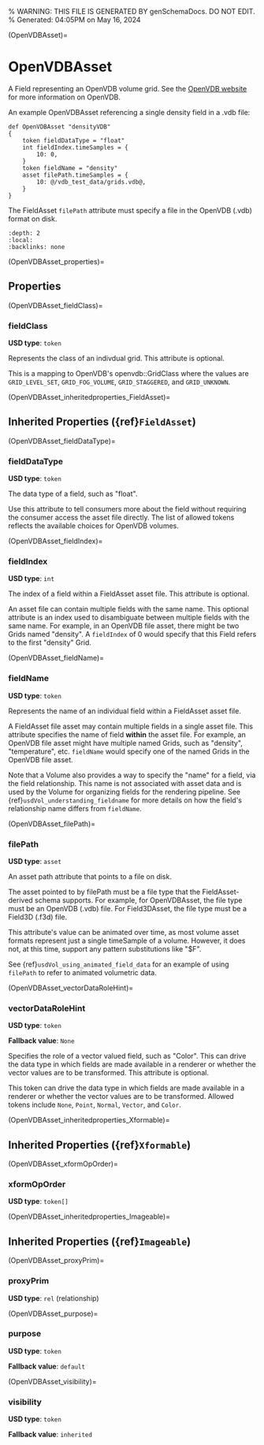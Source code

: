 % WARNING: THIS FILE IS GENERATED BY genSchemaDocs. DO NOT EDIT.
% Generated: 04:05PM on May 16, 2024


(OpenVDBAsset)=
# OpenVDBAsset

A Field representing an OpenVDB volume grid. See
the [OpenVDB website](https://www.openvdb.org/documentation/doxygen/index.html)
for more information on OpenVDB.

An example OpenVDBAsset referencing a single density field in a .vdb file:

```{code-block} usda
def OpenVDBAsset "densityVDB"
{
    token fieldDataType = "float"
    int fieldIndex.timeSamples = {
        10: 0,
    }
    token fieldName = "density"
    asset filePath.timeSamples = {
        10: @/vdb_test_data/grids.vdb@,
    }
}

```

The FieldAsset `filePath` attribute must specify a file in the OpenVDB (.vdb) 
format on disk.

```{contents}
:depth: 2
:local:
:backlinks: none
```

(OpenVDBAsset_properties)=

## Properties

(OpenVDBAsset_fieldClass)=

### fieldClass

**USD type**: `token`

Represents the class of an indivdual grid.
This attribute is optional.

This is a mapping to OpenVDB's openvdb::GridClass where the values are 
`GRID_LEVEL_SET`, `GRID_FOG_VOLUME`, `GRID_STAGGERED`, and `GRID_UNKNOWN`.


(OpenVDBAsset_inheritedproperties_FieldAsset)=

## Inherited Properties ({ref}`FieldAsset`)

(OpenVDBAsset_fieldDataType)=

### fieldDataType

**USD type**: `token`

The data type of a field, such as "float".

Use this attribute to tell consumers more about the field without requiring the 
consumer access the asset file directly. The list of allowed tokens reflects the 
available choices for OpenVDB volumes. 


(OpenVDBAsset_fieldIndex)=

### fieldIndex

**USD type**: `int`

The index of a field within a FieldAsset asset
file. This attribute is optional.

An asset file can contain multiple fields with the same name. This optional 
attribute is an index used to disambiguate between multiple fields with the same 
name. For example, in an OpenVDB file asset, there might be two Grids named 
"density". A `fieldIndex` of 0 would specify that this Field refers to the first 
"density" Grid.


(OpenVDBAsset_fieldName)=

### fieldName

**USD type**: `token`

Represents the name of an individual field within
a FieldAsset asset file. 

A FieldAsset file asset may contain multiple fields in a single asset file. This 
attribute specifies the name of field **within** the asset file. For example, an 
OpenVDB file asset might have multiple named Grids, such as "density", 
"temperature", etc. `fieldName` would specify one of the named Grids in the 
OpenVDB file asset.

Note that a Volume also provides a way to specify the "name" for a field, via 
the field relationship. This name is not associated with asset data and is used 
by the Volume for organizing fields for the rendering pipeline. See
{ref}`usdVol_understanding_fieldname` for more details on how the field's 
relationship name differs from `fieldName`.


(OpenVDBAsset_filePath)=

### filePath

**USD type**: `asset`

An asset path attribute that points to a file on disk.

The asset pointed to by filePath must be a file type that the FieldAsset-derived
schema supports. For example, for OpenVDBAsset, the file type must be an 
OpenVDB (.vdb) file. For Field3DAsset, the file type must be a Field3D (.f3d)
file.

This attribute's value can be animated over time, as most
volume asset formats represent just a single timeSample of
a volume. However, it does not, at this time, support
any pattern substitutions like "$F". 

See {ref}`usdVol_using_animated_field_data` for an example of using `filePath`
to refer to animated volumetric data.


(OpenVDBAsset_vectorDataRoleHint)=

### vectorDataRoleHint

**USD type**: `token`

**Fallback value**: `None`

Specifies the role of a vector valued field,
such as "Color". This can drive the data type in which fields are made available 
in a renderer or whether the vector values are to be transformed. This attribute 
is optional.

This token can drive the data type in which fields are made available in a 
renderer or whether the vector values are to be transformed. Allowed tokens 
include `None`, `Point`, `Normal`, `Vector`, and `Color`.


(OpenVDBAsset_inheritedproperties_Xformable)=

## Inherited Properties ({ref}`Xformable`)

(OpenVDBAsset_xformOpOrder)=

### xformOpOrder

**USD type**: `token[]`



(OpenVDBAsset_inheritedproperties_Imageable)=

## Inherited Properties ({ref}`Imageable`)

(OpenVDBAsset_proxyPrim)=

### proxyPrim

**USD type**: `rel` (relationship)



(OpenVDBAsset_purpose)=

### purpose

**USD type**: `token`

**Fallback value**: `default`



(OpenVDBAsset_visibility)=

### visibility

**USD type**: `token`

**Fallback value**: `inherited`


